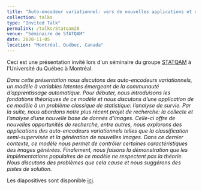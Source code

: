 ```yaml
---
title: "Auto-encodeur variationnel: vers de nouvelles applications et une mise à jour de la théorie."
collection: talks
type: "Invited Talk"
permalink: /talks/Statqam20
venue: "Séminaire de STATQAM"
date: 2020-11-05
location: "Montréal, Québec, Canada"
---
```


Ceci est une présentation invité lors d'un séminaire du groupe [STATQAM](https://statqam.uqam.ca) à l'Université du Québec à Montréal.

*Dans cette présentation nous discutons des auto-encodeurs variationnels, un modèle à variables latentes émergeant de la communauté d’apprentissage automatique. Pour débuter, nous introduisons les fondations théoriques de ce modèle et nous discutons d’une application de ce modèle à un problème classique de statistique: l’analyse de survie. Par la suite, nous abordons notre plus récent projet de recherche: la collecte et l’analyse d’une nouvelle base de donnés d’images. Celle-ci offre de nouvelles opportunités de recherche, entre autres, nous explorons des applications des auto-encodeurs variationnels telles que la classification semi-supervisée et la génération de nouvelles images. Dans ce dernier contexte, ce modèle nous permet de contrôler certaines caractéristiques des images générées. Finalement, nous faisons la démonstration que les implémentations populaires de ce modèle ne respectent pas la théorie. Nous discutons des problèmes que cela cause et nous suggérons des pistes de solution.*

Les diapositives sont disponible [ici](http://cedricbeaulac.github.io/files/Slides_WebSite.pdf).
